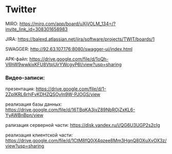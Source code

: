 # Twitter
MIRO: https://miro.com/app/board/uXjVOLM_134=/?invite_link_id=308301658983

JIRA: https://balexd.atlassian.net/jira/software/projects/TWIT/boards/1

SWAGGER: http://92.63.107.176:8080/swagger-ui/index.html

APK-файл: https://drive.google.com/file/d/1oQh-V6hW9wwkixKFU8VtpUirYWcgyP6l/view?usp=sharing

### Видео-записи:

  презентация: https://drive.google.com/file/d/1-2ZpIKRL6rhjFvKDHZQSOvIn9W-PJOGS/view
  
  реализация базы данных: https://drive.google.com/file/d/16TBqKA3jvZ89NbROjZxKL6-YyAWBnBpn/view
  
  рализация серверной части: https://disk.yandex.ru/i/QG6U3UGP2s2cIg
  
  реализация клиентской части: https://drive.google.com/file/d/1CtM8fQ0jX4qzee8Mm3HgnQ8OXuXvOX3z/view?usp=sharing
